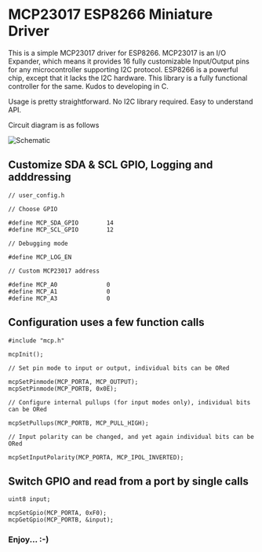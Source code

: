 # MCP23017 ESP8266 Miniature Driver

This is a simple MCP23017 driver for ESP8266. MCP23017 is an I/O Expander, which means it provides 16 fully customizable Input/Output pins for any microcontroller supporting I2C protocol. ESP8266 is a powerful chip, except that it lacks the I2C hardware. This library is a fully functional controller for the same. Kudos to developing in C.

Usage is pretty straightforward. No I2C library required. Easy to understand API.

Circuit diagram is as follows

![Schematic](https://github.com/forkachild/MCP23017-ESP8266-Driver/raw/master/schematic.png)

## Customize SDA & SCL GPIO, Logging and adddressing

	// user_config.h
    
    // Choose GPIO
    
    #define MCP_SDA_GPIO		14
    #define MCP_SCL_GPIO		12
    
    // Debugging mode
    
    #define MCP_LOG_EN
    
    // Custom MCP23017 address
    
    #define MCP_A0				0
    #define MCP_A1				0
    #define MCP_A3				0



## Configuration uses a few function calls

	#include "mcp.h"
    
    mcpInit();
    
    // Set pin mode to input or output, individual bits can be ORed
    
    mcpSetPinmode(MCP_PORTA, MCP_OUTPUT);
    mcpSetPinmode(MCP_PORTB, 0x0E);
    
    // Configure internal pullups (for input modes only), individual bits can be ORed
    
    mcpSetPullups(MCP_PORTB, MCP_PULL_HIGH);
    
    // Input polarity can be changed, and yet again individual bits can be ORed
    
    mcpSetInputPolarity(MCP_PORTA, MCP_IPOL_INVERTED);
    


## Switch GPIO and read from a port by single calls

	uint8 input;
    
	mcpSetGpio(MCP_PORTA, 0xF0);
    mcpGetGpio(MCP_PORTB, &input);
    


### Enjoy... :-)
